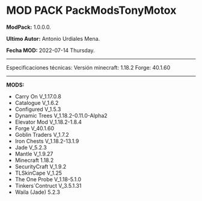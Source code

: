# MOD PACK PackModsTonyMotox

**ModPack:** 1.0.0.0.

**Ultimo Autor:** Antonio Urdiales Mena.

**Fecha MOD:** 2022-07-14 Thursday.


------------

Especificaciones técnicas:
Versión minecraft: 1.18.2 
Forge: 40.1.60

------------

**MODS:**
- Carry On V_1.17.0.8
- Catalogue V_1.6.2
- Configured V_1.5.3
- Dynamic Trees V_1.18.2-0.11.0-Alpha2
- Elevator Mod V_1.18.2-1.8.4
- Forge V_40.1.60
- Goblin Traders V_1.7.2
- Iron Chests V_1.18.2-13.1.9
- Jade V_5.2.3
- Mantle V_1.9.27
- Minecraft 1.18.2
- SecurityCraft V_1.9.2
- TLSkinCape V_1.25
- The One Probe V_1.18-5.1.0
- Tinkers´Contruct V_3.5.1.31
- Waila (Jade) 5.2.3
